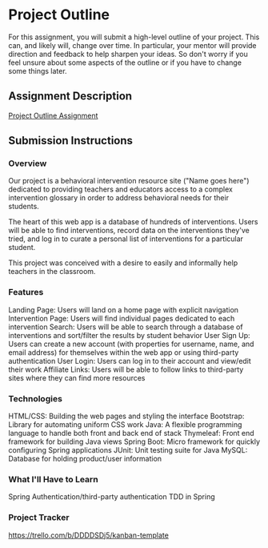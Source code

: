 # Project Outline
For this assignment, you will submit a high-level outline of your project. This can, and likely will, change over time. 
In particular, your mentor will provide direction and feedback to help sharpen your ideas. 
So don't worry if you feel unsure about some aspects of the outline or if you have to change some things later.

## Assignment Description
[Project Outline Assignment](https://education.launchcode.org/liftoff/modules/assignments/project-outline)

## Submission Instructions

### Overview
Our project is a behavioral intervention resource site ("Name goes here") dedicated to providing teachers and educators
access to a complex intervention glossary in order to address behavioral needs for their students. 

The heart of this web app is a database of hundreds of interventions. Users will be able to find interventions,
record data on the interventions they've tried, and log in to curate a personal list of interventions for a particular student.

This project was conceived with a desire to easily and informally help teachers in the classroom.
### Features

Landing Page: Users will land on a home page with explicit navigation
Intervention Page: Users will find individual pages dedicated to each intervention
Search: Users will be able to search through a database of interventions and sort/filter the results by student behavior
User Sign Up: Users can create a new account (with properties for username, name, and email address) for themselves within 
the web app or using third-party authentication
User Login: Users can log in to their account and view/edit their work
Affiliate Links: Users will be able to follow links to third-party sites where they can find more resources


### Technologies

HTML/CSS: Building the web pages and styling the interface
Bootstrap: Library for automating uniform CSS work
Java: A flexible programming language to handle both front and back end of stack
Thymeleaf: Front end framework for building Java views
Spring Boot: Micro framework for quickly configuring Spring applications
JUnit: Unit testing suite for Java
MySQL: Database for holding product/user information

### What I'll Have to Learn

Spring Authentication/third-party authentication
TDD in Spring

### Project Tracker
https://trello.com/b/DDDDSDj5/kanban-template
